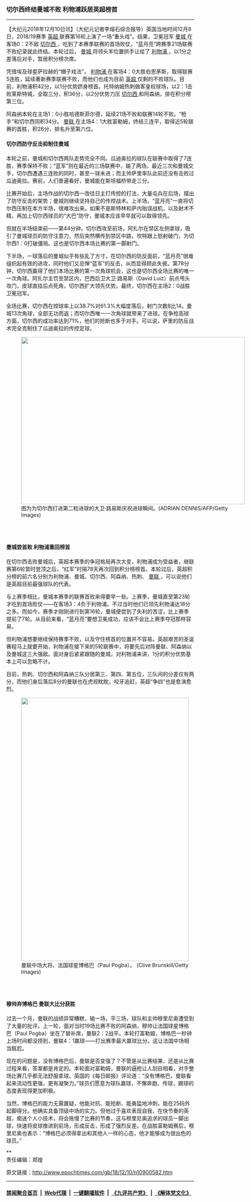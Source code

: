 ### 切尔西终结曼城不败 利物浦跃居英超榜首
------------------------

<p>
 【大纪元2018年12月10日讯】（大纪元记者李熔石综合报导）英国当地时间12月8日，2018/19赛季
 <a href="http://www.epochtimes.com/gb/tag/%E8%8B%B1%E8%B6%85.html">
  英超
 </a>
 联赛第16轮上演了一场“重头戏”。结果，卫冕冠军
 <a href="http://www.epochtimes.com/gb/tag/%E6%9B%BC%E5%9F%8E.html">
  曼城
 </a>
 在客场0：2不敌
 <a href="http://www.epochtimes.com/gb/tag/%E5%88%87%E5%B0%94%E8%A5%BF.html">
  切尔西
 </a>
 ，吃到了本赛季联赛的首场败仗，“蓝月亮”跨赛季21场联赛不败纪录就此终结。本轮过后，
 <a href="http://www.epochtimes.com/gb/tag/%E6%9B%BC%E5%9F%8E.html">
  曼城
 </a>
 将领头羊位置拱手让给了
 <a href="http://www.epochtimes.com/gb/tag/%E5%88%A9%E7%89%A9%E6%B5%A6.html">
  利物浦
 </a>
 ，以1分之差落后对手，暂居积分榜次席。
</p>
<p>
 凭借埃及球星萨拉赫的“帽子戏法”，
 <a href="http://www.epochtimes.com/gb/tag/%E5%88%A9%E7%89%A9%E6%B5%A6.html">
  利物浦
 </a>
 在客场4：0大胜伯恩茅斯，取得联赛5连胜，延续著新赛季联赛不败，而他们也成为目前
 <a href="http://www.epochtimes.com/gb/tag/%E8%8B%B1%E8%B6%85.html">
  英超
 </a>
 仅剩的不败球队。目前，利物浦积42分，以1分优势跻身榜首。托特纳姆热刺做客皇权球场，以2：1击败莱斯特城，全取三分，积36分，以2分优势力压
 <a href="http://www.epochtimes.com/gb/tag/%E5%88%87%E5%B0%94%E8%A5%BF.html">
  切尔西
 </a>
 和阿森纳，排在积分榜第三位。
</p>
<p>
 阿森纳本轮在主场1：0小胜哈德斯菲尔德，延续21场不败和联赛14轮不败。“枪手”和切尔西同积34分。
 <a href="http://www.epochtimes.com/gb/tag/%E6%9B%BC%E8%81%94.html">
  曼联
 </a>
 在主场4：1大胜富勒姆，终结三连平，取得近5轮联赛的首胜，积26分，排名升至第六位。
</p>
<h4>
 切尔西防守反击抑制住曼城
</h4>
<p>
 本轮之前，曼城和切尔西两队走势完全不同。瓜迪奥拉的球队在联赛中取得了7连胜，赛季保持不败；“蓝军”则在最近的三场联赛中，输了两场。最近三次和曼城交手，切尔西遭遇三连败的同时，甚至一球未进；而主帅萨里率队此前还没有击败过瓜迪奥拉。赛前，人们普遍看好，曼城能在斯坦福桥带走三分。
</p>
<p>
 比赛开始后，主场作战的切尔西一改往日主打传控的打法，大量屯兵在后场，摆出了防守反击的架势；曼城则继续坚持自己的传控战术。上半场，“蓝月亮”一直将切尔西压制在本方半场，很难攻出来。如果不是斯特林和萨内贻误战机，以及射术不精，再加上切尔西球员的“大巴”防守，曼城本应该早早就可以取得领先。
</p>
<p>
 但就在半场结束前——第44分钟，切尔西攻至前场，阿扎尔在禁区左侧拿球，吸引了曼城球员的防守注意力，然后突然横传到禁区中路，坎特跟上怒射破门，为切尔西1：0打破僵局。这也是切尔西本场比赛的第一脚射门。
</p>
<p>
 下半场，一球落后的曼城似乎有些乱了方寸，在切尔西的防反面前，“蓝月亮”很难组织起有效的进攻，同时他们又忌惮“蓝军”的反击，从而显得顾此失彼。第78分钟，切尔西赢得了他们本场比赛的第一次角球机会，这也是切尔西全场比赛的唯一一次角球。阿扎尔主罚至禁区内，巴西后卫大卫‧路易斯（David Luiz）前点甩头攻门，皮球直挂后点死角，切尔西扩大领先优势。最终，切尔西在主场2：0战胜卫冕冠军。
</p>
<p>
 全场比赛，切尔西在控球率上以38.7%对61.3%大幅度落后，射门次数8比14。曼城13次角球，全部无功而返；而切尔西唯一一次角球就带来了进球。在争抢高球方面，切尔西的成功率达到71%，他们的抢断也多于对手。可以说，萨里的防反战术完全克制住了瓜迪奥拉的传控足球。
</p>
<figure class="wp-caption aligncenter" id="attachment_10900584" style="width: 600px">
 <a href="http://i.epochtimes.com/assets/uploads/2018/12/20181210-Chi-Jin-David-Luiz-1069960588.jpg">
  <img alt="" class=" wp-image-10900584" height="449" src="http://i.epochtimes.com/assets/uploads/2018/12/20181210-Chi-Jin-David-Luiz-1069960588.jpg" width="600"/>
 </a>
 <br/><figcaption class="wp-caption-text">
  图为为切尔西打进第二粒进球的大卫‧路易斯庆祝进球瞬间。(ADRIAN DENNIS/AFP/Getty Images)
 </figcaption><br/>
</figure><br/>
<h4>
 曼城尝首败 利物浦重回榜首
</h4>
<p>
 在切尔西击败曼城后，英超本赛季的争冠格局再次大变，利物浦成为受益者，继联赛第6轮暂时登顶之后，“红军”时隔78天再次回到积分榜榜首。本轮过后，英超积分榜的前六名分别为利物浦、曼城、切尔西、阿森纳、热刺、
 <a href="http://www.epochtimes.com/gb/tag/%E6%9B%BC%E8%81%94.html">
  曼联
 </a>
 ，可以说他们是英超目前最强球队的代表。
</p>
<p>
 与上赛季相比，曼城本赛季的联赛首败来得要早一些。上赛季，曼城直至第23轮才吃到首场败仗——在客场3：4负于利物浦。不过当时他们已领先利物浦达18分之多。而如今，赛季才刚刚进行到第16轮，曼城便尝到了失利的苦涩，比上赛季提前了7轮。从目前来看，“蓝月亮”要想卫冕成功，应该不会比上赛季夺冠那样容易。
</p>
<p>
 但利物浦想要继续保持赛季不败，以及守住榜首的位置并不容易。英超艰苦的圣诞赛程马上就要开始，利物浦在接下来的5轮联赛中，将要先后对阵曼联、阿森纳以及曼城这三大强敌。面对身后紧紧跟随的曼城，对利物浦来讲，1分的积分优势基本上可以忽略不计。
</p>
<p>
 目前，热刺、切尔西和阿森纳三队分居第三、第四、第五位，三队间的分差仅有两分，而他们身后落后8分的曼联也在虎视眈眈，咬牙追赶，英超“争四”也是愈演愈烈。
</p>
<figure class="wp-caption aligncenter" id="attachment_10900585" style="width: 450px">
 <a href="http://i.epochtimes.com/assets/uploads/2018/12/20181210-Chi-Jin-Paul-Pogba-1069809324.jpg">
  <img alt="" class=" wp-image-10900585" height="707" src="http://i.epochtimes.com/assets/uploads/2018/12/20181210-Chi-Jin-Paul-Pogba-1069809324.jpg" width="450"/>
 </a>
 <br/><figcaption class="wp-caption-text">
  曼联中场大将、法国球星博格巴（Paul Pogba）。 (Clive Brunskill/Getty Images)
 </figcaption><br/>
</figure><br/>
<h4>
 穆帅弃博格巴 曼联大比分获胜
</h4>
<p>
 过去一个月，曼联的战绩异常糟糕，输一场，平三场，球队和主帅穆里尼奥遭受到了大量的批评。上一轮，面对当时19场比赛不败的阿森纳，穆帅让法国球星博格巴（Paul Pogba）坐在了替补席，曼联2：2战平。本轮打富勒姆，博格巴一秒钟上场时间都没捞到，曼联4：1赢球——打出赛季最大赢球比分。这让法国中场相当尴尬。
</p>
<p>
 现在的问题是，没有博格巴后，曼联是否变强了？不管是从比赛结果、还是从比赛过程来看，答案都是肯定的。本轮面对富勒姆，曼联的逼抢让人刮目相看，对手整场比赛几乎都无法舒服拿球。英国的《每日邮报》评论道：“没有博格巴，曼联看起来流动性更强，更有凝聚力。”球员们愿意为球队赢球，不懈奔跑、传球，踢球的态度表现得更加积极。
</p>
<p>
 当然，博格巴的能力无需置疑，他能对抗、能抢断、能勇猛地冲刺，能在25码外起脚得分。他确实具备顶级中场的实力。但他过于喜欢表现自我，在快节奏的英超，痴迷个人小技术，将会拖慢了比赛的节奏，这与穆里尼奥追求的球员一脚出球，快速将皮球推进到前场，形成反击，形成了强烈反差。在战胜富勒姆赛后，穆里尼奥也表示：“博格巴必须得拿出和其他人一样的心态，他才能够成为很出色的球员。”
</p>
<p>
 **
 <br/>
 责任编辑：郑煌
</p>

原文链接：http://www.epochtimes.com/gb/18/12/10/n10900582.htm


------------------------
#### [禁闻聚合首页](https://github.com/gfw-breaker/banned-news/blob/master/README.md) &nbsp;|&nbsp; [Web代理](https://github.com/gfw-breaker/open-proxy/blob/master/README.md) &nbsp;|&nbsp; [一键翻墙软件](https://github.com/gfw-breaker/nogfw/blob/master/README.md) &nbsp;|&nbsp; [《九评共产党》](https://github.com/gfw-breaker/9ping.md/blob/master/README.md#九评之一评共产党是什么) &nbsp;|&nbsp; [《解体党文化》](https://github.com/gfw-breaker/jtdwh.md/blob/master/README.md#绪论)